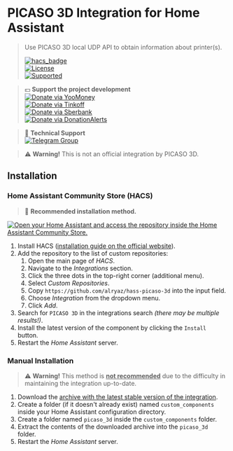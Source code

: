# PICASO 3D Integration for Home Assistant

> Use PICASO 3D local UDP API to obtain information about printer(s).
>
> [![hacs_badge](https://img.shields.io/badge/HACS-Custom-orange.svg?style=for-the-badge)](https://github.com/custom-components/hacs)  
> [![License](https://img.shields.io/badge/License-MIT-yellow.svg?style=for-the-badge)](https://opensource.org/licenses/MIT)  
> [![Supported](https://img.shields.io/badge/Supported%3F-Yes-green.svg?style=for-the-badge)](https://github.com/alryaz/hass-picaso-3d/graphs/commit-activity)  

> 💵 **Support the project development**  
> [![Donate via YooMoney](https://img.shields.io/badge/YooMoney-8B3FFD.svg?style=for-the-badge)](https://yoomoney.ru/to/410012369233217)  
> [![Donate via Tinkoff](https://img.shields.io/badge/Tinkoff-F8D81C.svg?style=for-the-badge)](https://www.tinkoff.ru/cf/3g8f1RTkf5G)  
> [![Donate via Sberbank](https://img.shields.io/badge/Sberbank-green.svg?style=for-the-badge)](https://www.sberbank.com/ru/person/dl/jc?linkname=3pDgknI7FY3z7tJnN)  
> [![Donate via DonationAlerts](https://img.shields.io/badge/DonationAlerts-fbaf2b.svg?style=for-the-badge)](https://www.donationalerts.com/r/alryaz)  

> 💬 **Technical Support**  
> [![Telegram Group](https://img.shields.io/endpoint?url=https%3A%2F%2Ftg.sumanjay.workers.dev%2Falryaz_ha_addons&style=for-the-badge)](https://telegram.dog/alryaz_ha_addons)

> ⚠️ **Warning!** This is not an official integration by PICASO 3D.

## Installation

### Home Assistant Community Store (HACS)

> 🎉  **Recommended installation method.**

[![Open your Home Assistant and access the repository inside the Home Assistant Community Store.](https://my.home-assistant.io/badges/hacs_repository.svg)](https://my.home-assistant.io/redirect/hacs_repository/?owner=alryaz&repository=picaso-3d&category=integration)

1. Install HACS ([installation guide on the official website](https://hacs.xyz/docs/installation/installation/)).
2. Add the repository to the list of custom repositories:
    1. Open the main page of _HACS_.
    2. Navigate to the _Integrations_ section.
    3. Click the three dots in the top-right corner (additional menu).
    4. Select _Custom Repositories_.
    5. Copy `https://github.com/alryaz/hass-picaso-3d` into the input field.
    6. Choose _Integration_ from the dropdown menu.
    7. Click _Add_.
3. Search for `PICASO 3D` in the integrations search _(there may be multiple results!)_.
4. Install the latest version of the component by clicking the `Install` button.
5. Restart the _Home Assistant_ server.

### Manual Installation

> ⚠️ **Warning!** This method is **<ins>not recommended</ins>** due to the difficulty in maintaining the integration up-to-date.

1. Download the [archive with the latest stable version of the integration](https://github.com/alryaz/hass-picaso-3d/releases/latest/download/picaso_3d.zip).
2. Create a folder (if it doesn't already exist) named `custom_components` inside your Home Assistant configuration directory.
3. Create a folder named `picaso_3d` inside the `custom_components` folder.
4. Extract the contents of the downloaded archive into the `picaso_3d` folder.
5. Restart the _Home Assistant_ server.